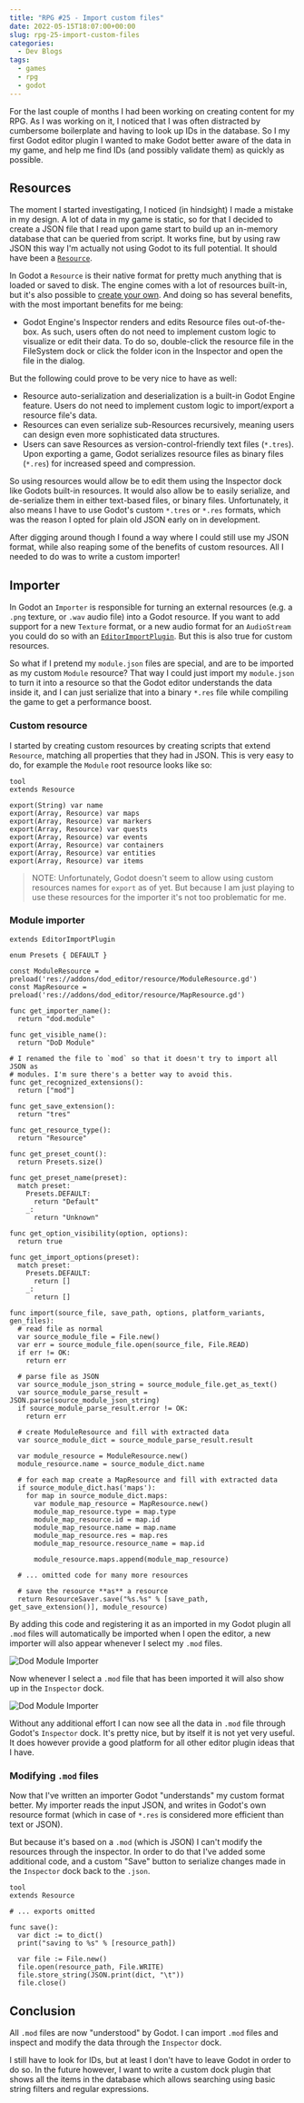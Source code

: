 ```yaml
---
title: "RPG #25 - Import custom files"
date: 2022-05-15T18:07:00+00:00
slug: rpg-25-import-custom-files
categories:
  - Dev Blogs
tags:
  - games
  - rpg
  - godot
---
```


For the last couple of months I had been working on creating content for my RPG.
As I was working on it, I noticed that I was often distracted by cumbersome boilerplate and having to look up IDs in the database.
So I my first Godot editor plugin I wanted to make Godot better aware of the data in my game, and help me find IDs (and possibly validate them) as quickly as possible.

## Resources

The moment I started investigating, I noticed (in hindsight) I made a mistake in my design.
A lot of data in my game is static, so for that I decided to create a JSON file that I read upon game start to build up an in-memory database that can be queried from script.
It works fine, but by using raw JSON this way I'm actually not using Godot to its full potential.
It should have been a [`Resource`](https://docs.godotengine.org/en/3.4/tutorials/scripting/resources.html#resources).

In Godot a `Resource` is their native format for pretty much anything that is loaded or saved to disk.
The engine comes with a lot of resources built-in, but it's also possible to [create your own](https://docs.godotengine.org/en/3.4/tutorials/scripting/resources.html#creating-your-own-resources).
And doing so has several benefits, with the most important benefits for me being:

* Godot Engine's Inspector renders and edits Resource files out-of-the-box. As such, users often do not need to implement custom logic to visualize or edit their data. To do so, double-click the resource file in the FileSystem dock or click the folder icon in the Inspector and open the file in the dialog.

But the following could prove to be very nice to have as well:

* Resource auto-serialization and deserialization is a built-in Godot Engine feature. Users do not need to implement custom logic to import/export a resource file's data.
* Resources can even serialize sub-Resources recursively, meaning users can design even more sophisticated data structures.
* Users can save Resources as version-control-friendly text files (`*.tres`). Upon exporting a game, Godot serializes resource files as binary files (`*.res`) for increased speed and compression.

So using resources would allow be to edit them using the Inspector dock like Godots built-in resources.
It would also allow be to easily serialize, and de-serialize them in either text-based files, or binary files.
Unfortunately, it also means I have to use Godot's custom `*.tres` or `*.res` formats, which was the reason I opted for plain old JSON early on in development.

After digging around though I found a way where I could still use my JSON format, while also reaping some of the benefits of custom resources.
All I needed to do was to write a custom importer!

## Importer

In Godot an `Importer` is responsible for turning an external resources (e.g. a `.png` texture, or `.wav` audio file) into a Godot resource.
If you want to add support for a new `Texture` format, or a new audio format for an `AudioStream` you could do so with an [`EditorImportPlugin`](https://docs.godotengine.org/en/stable/classes/class_editorimportplugin.html#class-editorimportplugin).
But this is also true for custom resources.

So what if I pretend my `module.json` files are special, and are to be imported as my custom `Module` resource?
That way I could just import my `module.json` to turn it into a resource so that the Godot editor understands the data inside it, and I can just serialize that into a binary `*.res` file while compiling the game to get a performance boost.

### Custom resource

I started by creating custom resources by creating scripts that extend `Resource`, matching all properties that they had in JSON.
This is very easy to do, for example the `Module` root resource looks like so:

```gdscript
tool
extends Resource

export(String) var name
export(Array, Resource) var maps 
export(Array, Resource) var markers
export(Array, Resource) var quests
export(Array, Resource) var events
export(Array, Resource) var containers
export(Array, Resource) var entities
export(Array, Resource) var items
```

> NOTE: Unfortunately, Godot doesn't seem to allow using custom resources names for `export` as of yet. But because I am just playing to use these resources for the importer it's not too problematic for me.

### Module importer

```gdscript
extends EditorImportPlugin

enum Presets { DEFAULT }

const ModuleResource = preload('res://addons/dod_editor/resource/ModuleResource.gd')
const MapResource = preload('res://addons/dod_editor/resource/MapResource.gd')

func get_importer_name():
  return "dod.module"

func get_visible_name():
  return "DoD Module"

# I renamed the file to `mod` so that it doesn't try to import all JSON as
# modules. I'm sure there's a better way to avoid this.
func get_recognized_extensions():
  return ["mod"]

func get_save_extension():
  return "tres"

func get_resource_type():
  return "Resource"

func get_preset_count():
  return Presets.size()

func get_preset_name(preset):
  match preset:
    Presets.DEFAULT:
      return "Default"
    _:
      return "Unknown"

func get_option_visibility(option, options):
  return true

func get_import_options(preset):
  match preset:
    Presets.DEFAULT:
      return []
    _:
      return []

func import(source_file, save_path, options, platform_variants, gen_files):
  # read file as normal
  var source_module_file = File.new()
  var err = source_module_file.open(source_file, File.READ)
  if err != OK:
    return err

  # parse file as JSON
  var source_module_json_string = source_module_file.get_as_text()
  var source_module_parse_result = JSON.parse(source_module_json_string)
  if source_module_parse_result.error != OK:
    return err
  
  # create ModuleResource and fill with extracted data
  var source_module_dict = source_module_parse_result.result
  
  var module_resource = ModuleResource.new()
  module_resource.name = source_module_dict.name
  
  # for each map create a MapResource and fill with extracted data
  if source_module_dict.has('maps'):
    for map in source_module_dict.maps:
      var module_map_resource = MapResource.new()
      module_map_resource.type = map.type
      module_map_resource.id = map.id
      module_map_resource.name = map.name
      module_map_resource.res = map.res
      module_map_resource.resource_name = map.id
      
      module_resource.maps.append(module_map_resource)
  
  # ... omitted code for many more resources
  
  # save the resource **as** a resource
  return ResourceSaver.save("%s.%s" % [save_path, get_save_extension()], module_resource)
```

By adding this code and registering it as an imported in my Godot plugin all `.mod` files will automatically be imported when I open the editor, a new importer will also appear whenever I select my `.mod` files.

![Dod Module Importer](/img/25-dod-module-importer.png)

Now whenever I select a `.mod` file that has been imported it will also show up in the `Inspector` dock.

![Dod Module Importer](/img/25-dod-module-inspector.png)

Without any additional effort I can now see all the data in `.mod` file through Godot's `Inspector` dock.
It's pretty nice, but by itself it is not yet very useful.
It does however provide a good platform for all other editor plugin ideas that I have.

### Modifying `.mod` files

Now that I've written an importer Godot "understands" my custom format better.
My importer reads the input JSON, and writes in Godot's own resource format (which in case of `*.res` is considered more efficient than text or JSON).

But because it's based on a `.mod` (which is JSON) I can't modify the resources through the inspector.
In order to do that I've added some additional code, and a custom "Save" button to serialize changes made in the `Inspector` dock back to the `.json`.

```gdscript
tool
extends Resource

# ... exports omitted

func save():
  var dict := to_dict()
  print("saving to %s" % [resource_path])

  var file := File.new()
  file.open(resource_path, File.WRITE)
  file.store_string(JSON.print(dict, "\t"))
  file.close()
```

## Conclusion

All `.mod` files are now "understood" by Godot.
I can import `.mod` files and inspect and modify the data through the `Inspector` dock.

I still have to look for IDs, but at least I don't have to leave Godot in order to do so.
In the future however, I want to write a custom dock plugin that shows all the items in the database which allows searching using basic string filters and regular expressions.
